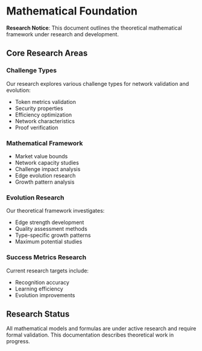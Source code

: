 # Mathematical Foundation

**Research Notice**: This document outlines the theoretical mathematical framework under research and development.

## Core Research Areas

### Challenge Types
Our research explores various challenge types for network validation and evolution:
- Token metrics validation
- Security properties
- Efficiency optimization
- Network characteristics
- Proof verification

### Mathematical Framework
- Market value bounds
- Network capacity studies
- Challenge impact analysis
- Edge evolution research
- Growth pattern analysis

### Evolution Research
Our theoretical framework investigates:
- Edge strength development
- Quality assessment methods
- Type-specific growth patterns
- Maximum potential studies

### Success Metrics Research
Current research targets include:
- Recognition accuracy
- Learning efficiency
- Evolution improvements

## Research Status
All mathematical models and formulas are under active research and require formal validation. This documentation describes theoretical work in progress.
